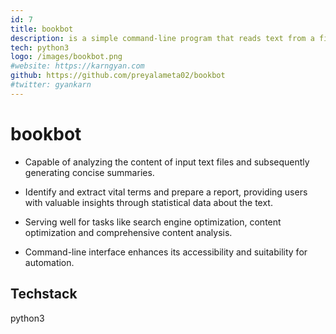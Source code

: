 ```yaml
---
id: 7
title: bookbot
description: is a simple command-line program that reads text from a file and generates a report about the text.
tech: python3
logo: /images/bookbot.png
#website: https://karngyan.com
github: https://github.com/preyalameta02/bookbot
#twitter: gyankarn
---
```


# bookbot

- Capable of analyzing the content of input text files and subsequently generating concise summaries. 

- Identify and extract vital terms and prepare a report, providing users with valuable insights through statistical data about the text. 
- Serving well for tasks like search engine optimization, content optimization and comprehensive content analysis.

- Command-line interface enhances its accessibility and suitability for automation.

## Techstack
python3
